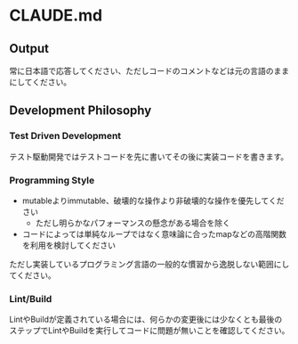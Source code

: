# CLAUDE.md

## Output

常に日本語で応答してください、ただしコードのコメントなどは元の言語のままにしてください。

## Development Philosophy

### Test Driven Development

テスト駆動開発ではテストコードを先に書いてその後に実装コードを書きます。

### Programming Style

- mutableよりimmutable、破壊的な操作より非破壊的な操作を優先してください
  - ただし明らかなパフォーマンスの懸念がある場合を除く
- コードによっては単純なループではなく意味論に合ったmapなどの高階関数を利用を検討してください

ただし実装しているプログラミング言語の一般的な慣習から逸脱しない範囲にしてください。

### Lint/Build

LintやBuildが定義されている場合には、何らかの変更後には少なくとも最後のステップでLintやBuildを実行してコードに問題が無いことを確認してください。
